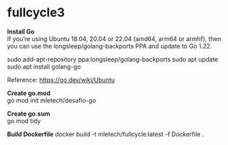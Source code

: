 # fullcycle3

**Install Go**<br/>
If you’re using Ubuntu 18.04, 20.04 or 22.04 (amd64, arm64 or armhf), then you can use the longsleep/golang-backports PPA and update to Go 1.22.

sudo add-apt-repository ppa:longsleep/golang-backports
sudo apt update
sudo apt install golang-go

Reference: https://go.dev/wiki/Ubuntu

**Create go.mod**<br/>
go mod init mletech/desafio-go

**Create go.sum**<br/>
go mod tidy

**Build Dockerfile**
docker build -t mletech/fullcycle:latest -f Dockerfile .